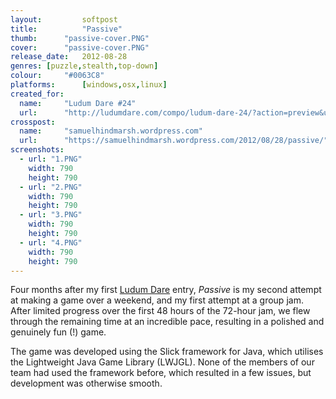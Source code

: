 ```yaml
---
layout: 		softpost
title:  		"Passive"
thumb:      "passive-cover.PNG"
cover:      "passive-cover.PNG"
release_date: 	2012-08-28
genres: [puzzle,stealth,top-down]
colour:     "#0063C8"
platforms:		[windows,osx,linux]
created_for:
  name:		"Ludum Dare #24"
  url:		"http://ludumdare.com/compo/ludum-dare-24/?action=preview&uid=16321"
crosspost:
  name:		"samuelhindmarsh.wordpress.com"
  url:		"https://samuelhindmarsh.wordpress.com/2012/08/28/passive/"
screenshots:
  - url: "1.PNG"
    width: 790
    height: 790
  - url: "2.PNG"
    width: 790
    height: 790
  - url: "3.PNG"
    width: 790
    height: 790
  - url: "4.PNG"
    width: 790
    height: 790
---
```

Four months after my first [Ludum Dare](http://ludumdare.com/compo/) entry, _Passive_ is my second attempt at making a game over a weekend, and my first attempt at a group jam. After limited progress over the first 48 hours of the 72-hour jam, we flew through the remaining time at an incredible pace, resulting in a polished and genuinely fun (!) game.

The game was developed using the Slick framework for Java, which utilises the Lightweight Java Game Library (LWJGL). None of the members of our team had used the framework before, which resulted in a few issues, but development was otherwise smooth.
